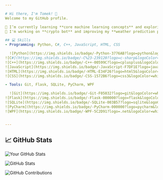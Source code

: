 ```yaml
---

# Hi there, I'm Tomek! 👋  
Welcome to my GitHub profile.

🌱 I’m currently learning **core machine learning concepts** and exploring **data science**.  
💼 I'm working on **crypto bot** and improving my **weather prediction project** for GitHub.  

## 💻 Skills  
- Programming: Python, C#, C++, JavaScript, HTML, CSS  

  ![Python](https://img.shields.io/badge/-Python-3776AB?logo=python&logoColor=white&style=flat-square)
![C#](https://img.shields.io/badge/-C%23-239120?logo=c-sharp&logoColor=white&style=flat-square)
![C++](https://img.shields.io/badge/-C++-00599C?logo=cplusplus&logoColor=white&style=flat-square)
![JavaScript](https://img.shields.io/badge/-JavaScript-F7DF1E?logo=javascript&logoColor=black&style=flat-square)
![HTML](https://img.shields.io/badge/-HTML-E34F26?logo=html5&logoColor=white&style=flat-square)
![CSS](https://img.shields.io/badge/-CSS-1572B6?logo=css3&logoColor=white&style=flat-square)

- Tools: Git, Flask, SQLite, PyCharm, WPF  

  ![Git](https://img.shields.io/badge/-Git-F05032?logo=git&logoColor=white&style=flat-square)
![Flask](https://img.shields.io/badge/-Flask-000000?logo=flask&logoColor=white&style=flat-square)
![SQLite](https://img.shields.io/badge/-SQLite-003B57?logo=sqlite&logoColor=white&style=flat-square)
![PyCharm](https://img.shields.io/badge/-PyCharm-000000?logo=pycharm&logoColor=white&style=flat-square)
![WPF](https://img.shields.io/badge/-WPF-5C2D91?logo=.net&logoColor=white&style=flat-square)


---
```

  
## 📈 GitHub Stats  
![Your GitHub Stats](https://github-readme-stats.vercel.app/api?username=tomnaj&show_icons=true&theme=radical)  

![GitHub Stats](https://github-readme-stats.vercel.app/api?username=tomnaj&show_icons=true&theme=radical)

![GitHub Contributions](https://activity-graph.herokuapp.com/graph?username=tomnaj&theme=dracula)

